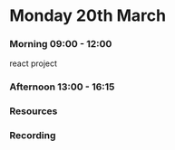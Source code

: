 # Monday 20th March

### Morning 09:00 - 12:00
 react project

### Afternoon 13:00 - 16:15



### Resources



### Recording
